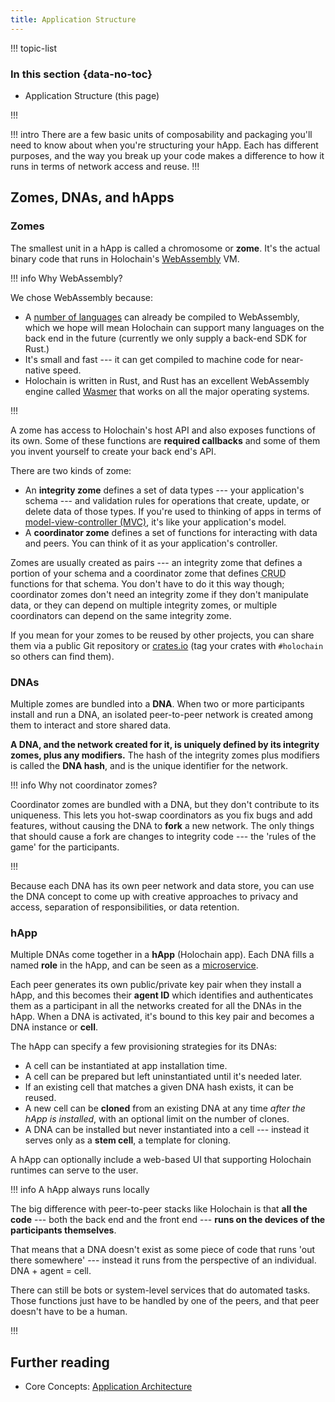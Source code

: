 ```yaml
---
title: Application Structure
---
```


!!! topic-list
### In this section {data-no-toc}

* Application Structure (this page)
<!--
    * [Zomes] --- integrity vs coordinator, how to structure and compile
    * [DNAs] --- what they're used for, how to specify and bundle
    * [hApps] --- headless vs UI-based, how to bundle and distribute
-->
!!!

!!! intro
There are a few basic units of composability and packaging you'll need to know about when you're structuring your hApp. Each has different purposes, and the way you break up your code makes a difference to how it runs in terms of network access and reuse.
!!!

## Zomes, DNAs, and hApps

### Zomes

The smallest unit in a hApp is called a chromosome or **zome**. It's the actual binary code that runs in Holochain's [WebAssembly](https://webassembly.org/) VM.

!!! info Why WebAssembly?

We chose WebAssembly because:

* A [number of languages](https://github.com/appcypher/awesome-wasm-langs) can already be compiled to WebAssembly, which we hope will mean Holochain can support many languages on the back end in the future (currently we only supply a back-end SDK for Rust.)
* It's small and fast --- it can get compiled to machine code for near-native speed.
* Holochain is written in Rust, and Rust has an excellent WebAssembly engine called [Wasmer](https://wasmer.io/) that works on all the major operating systems.

!!!

A zome has access to Holochain's host API and also exposes functions of its own. Some of these functions are **required callbacks** and some of them you invent yourself to create your back end's API.

There are two kinds of zome:

* An **integrity zome** defines a set of data types --- your application's schema --- and validation rules for operations that create, update, or delete data of those types. If you're used to thinking of apps in terms of [model-view-controller (MVC)](https://en.wikipedia.org/wiki/Model%E2%80%93view%E2%80%93controller), it's like your application's model.
* A **coordinator zome** defines a set of functions for interacting with data and peers. You can think of it as your application's controller.

Zomes are usually created as pairs --- an integrity zome that defines a portion of your schema and a coordinator zome that defines <abbr title="create, read, update, delete">CRUD</abbr> functions for that schema. You don't have to do it this way though; coordinator zomes don't need an integrity zome if they don't manipulate data, or they can depend on multiple integrity zomes, or multiple coordinators can depend on the same integrity zome.

If you mean for your zomes to be reused by other projects, you can share them via a public Git repository or [crates.io](https://crates.io) (tag your crates with `#holochain` so others can find them).

### DNAs

Multiple zomes are bundled into a **DNA**. When two or more participants install and run a DNA, an isolated peer-to-peer network is created among them to interact and store shared data.

**A DNA, and the network created for it, is uniquely defined by its integrity zomes, plus any modifiers.** The hash of the integrity zomes plus modifiers is called the **DNA hash**, and is the unique identifier for the network.

!!! info Why not coordinator zomes?

Coordinator zomes are bundled with a DNA, but they don't contribute to its uniqueness. This lets you hot-swap coordinators as you fix bugs and add features, without causing the DNA to **fork** a new network. The only things that should cause a fork are changes to integrity code --- the 'rules of the game' for the participants.

!!!

Because each DNA has its own peer network and data store, you can use the DNA concept to come up with creative approaches to privacy and access, separation of responsibilities, or data retention.

### hApp

Multiple DNAs come together in a **hApp** (Holochain app). Each DNA fills a named **role** in the hApp, and can be seen as a [microservice](https://en.wikipedia.org/wiki/Microservices).

Each peer generates its own public/private key pair when they install a hApp, and this becomes their **agent ID** which identifies and authenticates them as a participant in all the networks created for all the DNAs in the hApp. When a DNA is activated, it's bound to this key pair and becomes a DNA instance or **cell**.

The hApp can specify a few provisioning strategies for its DNAs:

* A cell can be instantiated at app installation time.
* A cell can be prepared but left uninstantiated until it's needed later.
* If an existing cell that matches a given DNA hash exists, it can be reused.
* A new cell can be **cloned** from an existing DNA at any time _after the hApp is installed_, with an optional limit on the number of clones.
* A DNA can be installed but never instantiated into a cell --- instead it serves only as a **stem cell**, a template for cloning.

A hApp can optionally include a web-based UI that supporting Holochain runtimes <!-- TODO: link --> can serve to the user.

!!! info A hApp always runs locally

The big difference with peer-to-peer stacks like Holochain is that **all the code** --- both the back end and the front end --- **runs on the devices of the participants themselves**.

That means that a DNA doesn't exist as some piece of code that runs 'out there somewhere' --- instead it runs from the perspective of an individual. DNA + agent = cell.

There can still be bots or system-level services that do automated tasks. Those functions just have to be handled by one of the peers, and that peer doesn't have to be a human.

!!!

## Further reading

* Core Concepts: [Application Architecture](/concepts/2_application_architecture)